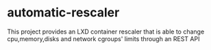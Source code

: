 # automatic-rescaler
This project provides an LXD container rescaler that is able to change cpu,memory,disks and network cgroups' limits through an REST API
